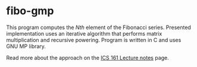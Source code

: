 # fibo-gmp

This program computes the *Nth* element of the Fibonacci series. Presented
implementation uses an iterative algorithm that performs matrix multiplication
and recursive powering. Program is written in C and uses GNU MP library.


Read more about the approach on the
[ICS 161 Lecture notes](http://www.ics.uci.edu/~eppstein/161/960109.html) page.
